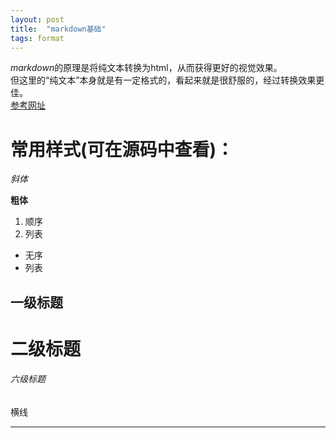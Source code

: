 ```yaml
---
layout: post
title:  "markdown基础"
tags: format
---
```


*markdown*的原理是将纯文本转换为html，从而获得更好的视觉效果。  
但这里的“纯文本”本身就是有一定格式的，看起来就是很舒服的，经过转换效果更佳。  
[参考网址][markdown]

常用样式(可在源码中查看)：
=========

*斜体*

**粗体**

1. 顺序
2. 列表

* 无序
* 列表

一级标题
------

二级标题
======

###### 六级标题 ######

横线

******

[markdown]:http://daringfireball.net/projects/markdown/ 

